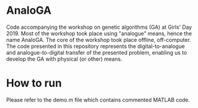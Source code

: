 # AnaloGA

Code accompanying the workshop on genetic algorithms (GA) at Girls' Day 2019. 
Most of the workshop took place using "analogue" means, hence the name AnaloGA. 
The core of the workshop took place offline, off-computer. The code presented
in this repository represents the digital-to-analogue and analogue-to-digital
transfer of the presented problem, enabling us to develop the GA with physical 
(or other) means.

# How to run

Please refer to the demo.m file which contains commented MATLAB code.
